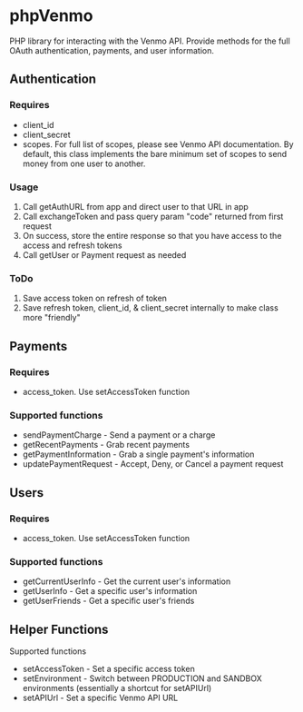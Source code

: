 # phpVenmo

PHP library for interacting with the Venmo API. Provide methods for the full OAuth authentication, payments, and user information.

## Authentication

### Requires

* client_id
* client_secret
* scopes. For full list of scopes, please see Venmo API documentation. By default, this class implements the bare minimum set of scopes to send money from one user to another.

### Usage

1. Call getAuthURL from app and direct user to that URL in app
1. Call exchangeToken and pass query param "code" returned from first request
1. On success, store the entire response so that you have access to the access and refresh tokens
1. Call getUser or Payment request as needed

### ToDo

1. Save access token on refresh of token
1. Save refresh token, client_id, & client_secret internally to make class more "friendly"

## Payments

### Requires

* access_token. Use setAccessToken function

### Supported functions

* sendPaymentCharge - Send a payment or a charge
* getRecentPayments - Grab recent payments
* getPaymentInformation - Grab a single payment's information
* updatePaymentRequest - Accept, Deny, or Cancel a payment request

## Users 

### Requires

* access_token. Use setAccessToken function

### Supported functions

* getCurrentUserInfo - Get the current user's information
* getUserInfo - Get a specific user's information
* getUserFriends - Get a specific user's friends

## Helper Functions

Supported functions

* setAccessToken - Set a specific access token
* setEnvironment - Switch between PRODUCTION and SANDBOX environments (essentially a shortcut for setAPIUrl)
* setAPIUrl - Set a specific Venmo API URL